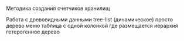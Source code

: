 
Методика создания счетчиков хранилищ

Работа с древовидными данными 
	tree-list (динамическое)
	просто дерево
	меню
	таблица с одной колонкой где размещается иерархия
	гетерогенное дерево
